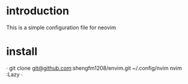 # introduction
This is a simple configuration file for neovim
## 
# install
·
git clone git@github.com:shengfm1208/envim.git ~/.config/nvim
nvim
:Lazy
·
